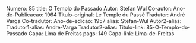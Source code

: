 Numero: 85
title: O Templo do Passado
Autor: Stefan Wul
Co-autor: 
Ano-de-Publicacao: 1964
Titulo-original: Le Temple du Passé
Tradutor: André Varga
Co-tradutor: 
Ano-de-edicao: 1957
alias: Stefan-Wul
Autor2-alias: 
Tradutor1-alias: Andre-Varga
Tradutor2-alias: 
Titulo-link: 85-O-Templo-do-Passado
Capa: Lima de Freitas
pags: 149
Capa-link: Lima-de-Freitas